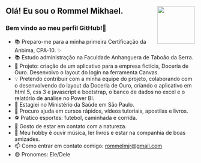 ## Olá! Eu sou o Rommel Mikhael.  <img src="https://github.com/.gif" width="100" height="100" align="right">

### Bem vindo ao meu perfil GitHub!👋


- 📚 Preparo-me para a minha primeira Certificação da Anbima, CPA-10. ✨
- 📚 Estudo administração na Faculdade Anhanguera de Taboão da Serra.
- 🍰 Projeto: criação de um aplicativo para a empresa fictícia, Doceria de Ouro. Desenvolvo o layout do login na ferramenta Canvas.
- 💡 Pretendo contribuir com a minha equipe do projeto, colaborando com o desenvolvendo do layout da Doceria de Ouro, criando o aplicativo em html 5, css 3 e javascript e bootstrap, o banco de dados no excel e o relatório de análise no Power BI.
- 🔭 Estagiei no Ministério da Saúde em São Paulo.
- 🤔 Procuro ajuda em cursos rápidos, vídeos tutoriais, apostilas e livros.
- ⚽ Pratico esportes: futebol, caminhada e corrida.
- 🌳 Gosto de estar em contato com a natureza.
- 🎵 Meu hobby é ouvir música, ler livros e estar na companhia de boas amizades.
- 📫 Como entrar em contato comigo: rommelmjr@gmail.com
- 😄 Pronomes: Ele/Dele

##

